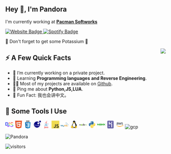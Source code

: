 <h2>Hey 👋, I'm Pandora</h2>
<p>I'm currently working at <strong><a href="https://github.com/pacman-softworks">Pacman Softworks</a></strong>
<p><a href="https://p4n.dev"><img src="https://img.shields.io/badge/-p4n.dev-4E69C8?style=flat-square&amp;labelColor=4E69C8&amp;logo=Firefox&amp;link=https://p4n.dev" alt="Website Badge"> <a href="https://open.spotify.com/user/vmsc8ydc9lv1zid5hmi0eutay"><img src="https://img.shields.io/badge/-@Pandora-1ED760?style=flat-square&amp;labelColor=fff&amp;logo=Spotify&amp;link=https://open.spotify.com/user/vmsc8ydc9lv1zid5hmi0eutay" alt="Spotify Badge"></a></p>
<p>🍌 Don't forget to get some Potassium 🍌</p>
<img align="right" src="https://media1.giphy.com/media/13HgwGsXF0aiGY/giphy.gif" />
<h2>⚡️ A Few Quick Facts</h2>
<ul>
<li>🔭 I’m currently working on a private project.</li>
<li>🧐 Learning <strong>Programming languages</strong> <strong>and Reverse Engineering</strong>.</li>
<li>👨‍💻 Most of my projects are available on <a href="https://github.com/pacman-softworks">Github</a>.</li>
<li>💬 Ping me about <strong>Python,JS,LUA</strong>.</li>
<li>🎉 Fun Fact: 我也会讲中文。</li>
</ul>
<h2>🚀 Some Tools I Use</h2>
<p align="left">
<img src="https://raw.githubusercontent.com/devicons/devicon/master/icons/discordjs/discordjs-original.svg" alt="react" width="25" height="25" />
<img src="https://raw.githubusercontent.com/devicons/devicon/master/icons/html5/html5-original.svg" alt="vue" width="25" height="25" />
<img src="https://raw.githubusercontent.com/devicons/devicon/master/icons/css3/css3-original-wordmark.svg" alt="css3" width="25" height="25" />
<img src="https://raw.githubusercontent.com/devicons/devicon/master/icons/lua/lua-original-wordmark.svg" alt="gulp" width="25" height="25" />
<img src="https://raw.githubusercontent.com/devicons/devicon/master/icons/java/java-original-wordmark.svg" alt="java" width="25" height="25" />
<img src="https://raw.githubusercontent.com/devicons/devicon/master/icons/javascript/javascript-original.svg" alt="javascript" width="25" height="25" />
<img src="https://raw.githubusercontent.com/devicons/devicon/master/icons/mysql/mysql-original-wordmark.svg" alt="mysql" width="25" height="25" />
<img src="https://raw.githubusercontent.com/devicons/devicon/master/icons/linux/linux-original.svg" alt="redis" width="25" height="25" />
<img src="https://raw.githubusercontent.com/devicons/devicon/master/icons/nodejs/nodejs-original-wordmark.svg" alt="nodejs" width="25" height="25" />
<img src="https://raw.githubusercontent.com/devicons/devicon/master/icons/python/python-original.svg" alt="python" width="25" height="25" />
<img src="https://raw.githubusercontent.com/devicons/devicon/master/icons/nginx/nginx-original.svg" alt="nginx" width="25" height="25" />
<img src="https://raw.githubusercontent.com/devicons/devicon/master/icons/heroku/heroku-plain.svg" alt="heroku" width="25" height="25" />
<img src="https://raw.githubusercontent.com/github/explore/80688e429a7d4ef2fca1e82350fe8e3517d3494d/topics/aws/aws.png" alt="aws" width="25" height="25" />
<img src="https://www.vectorlogo.zone/logos/google_cloud/google_cloud-icon.svg" alt="gcp" width="25" height="25" />
</p>
<img src="https://github-readme-stats.vercel.app/api?username=1Pandora1&show_icons=true&count_private=true" alt="Pandora" />
<p><img src="https://visitor-badge.glitch.me/badge?page_id=1Pandora1.1Pandora1" alt="visitors"></p>
